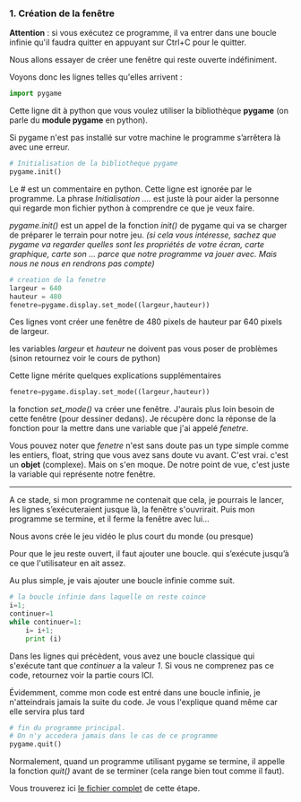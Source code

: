 

### 1. Création de la fenêtre

**Attention** : si vous exécutez ce programme, il va entrer dans une boucle infinie qu'il faudra quitter en appuyant sur Ctrl+C pour le quitter.

Nous allons essayer de créer une fenêtre qui reste ouverte indéfiniment.

Voyons donc les lignes telles qu'elles arrivent :

```python
import pygame
```
Cette ligne dit à python que vous voulez utiliser la bibliothèque **pygame** (on parle du **module pygame** en python).

Si pygame n'est pas installé sur votre machine le programme s’arrêtera là avec une erreur.

```python
# Initialisation de la bibliotheque pygame
pygame.init()
```
Le \# est un commentaire en python. Cette ligne est ignorée par le programme. La phrase *Initialisation ....* est juste là pour aider la personne qui regarde mon fichier python à comprendre ce que je veux faire.

*pygame.init()* est un appel de la fonction *init()* de pygame qui va se charger de préparer le terrain pour notre jeu.
*(si cela vous intéresse, sachez que pygame va regarder quelles sont les propriétés de votre écran, carte graphique, carte son ... parce que notre programme va jouer avec. Mais nous ne nous en rendrons pas compte)*

```python
# creation de la fenetre
largeur = 640
hauteur = 480
fenetre=pygame.display.set_mode((largeur,hauteur))
```
Ces lignes vont créer une fenêtre de 480 pixels de hauteur par 640 pixels de largeur.

les variables *largeur* et *hauteur* ne doivent pas vous poser de problèmes (sinon retournez voir le cours de python)

Cette ligne mérite quelques explications supplémentaires
```python
fenetre=pygame.display.set_mode((largeur,hauteur))
```
la fonction *set_mode()* va créer une fenêtre. J'aurais plus loin besoin de cette fenêtre (pour dessiner dedans). Je récupère donc la réponse de la fonction pour la mettre dans une variable que j'ai appelé *fenetre*.

Vous pouvez noter que *fenetre* n'est sans doute pas un type simple comme les entiers, float, string que vous avez sans doute vu avant. C'est vrai. c'est un **objet** (complexe). Mais on s'en moque. De notre point de vue, c'est juste la variable qui représente notre fenêtre.

---------------

A ce stade, si mon programme ne contenait que cela, je pourrais le lancer, les lignes s’exécuteraient jusque là, la fenêtre s'ouvrirait. Puis mon programme se termine, et il ferme la fenêtre avec lui...

Nous avons crée le jeu vidéo le plus court du monde (ou presque)

Pour que le jeu reste ouvert, il faut ajouter une boucle. qui s’exécute jusqu’à ce que l'utilisateur en ait assez.

Au plus simple, je vais ajouter une boucle infinie comme suit.
```python
# la boucle infinie dans laquelle on reste coince
i=1;
continuer=1
while continuer=1:
    i= i+1;
    print (i)
```
Dans les lignes qui précèdent, vous avez une boucle classique qui s'exécute tant que *continuer* a la valeur *1*. Si vous ne comprenez pas ce code, retournez voir la partie cours ICI.

Évidemment, comme mon code est entré dans une boucle infinie, je n'atteindrais jamais la suite du code. Je vous l'explique quand même car elle servira plus tard

```python
# fin du programme principal.
# On n'y accedera jamais dans le cas de ce programme
pygame.quit()
```
Normalement, quand un programme utilisant pygame se termine, il appelle la fonction *quit()* avant de se terminer (cela range bien tout comme il faut).

Vous trouverez ici [le fichier complet](../Sources/01_fenetre.py) de cette étape.
